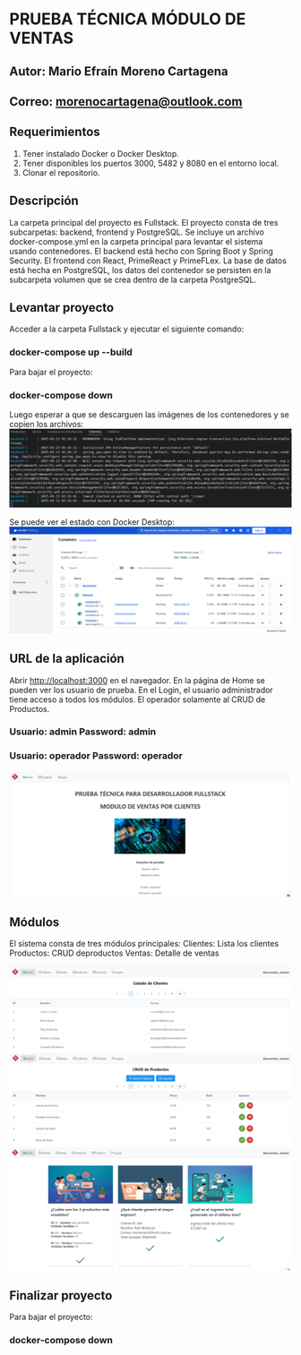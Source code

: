 # PRUEBA TÉCNICA MÓDULO DE VENTAS

## Autor: Mario Efraín Moreno Cartagena
## Correo: morenocartagena@outlook.com

## Requerimientos

1. Tener instalado Docker o Docker Desktop. 
2. Tener disponibles los puertos 3000, 5482 y 8080 en el entorno local.
3. Clonar el repositorio.

## Descripción
La carpeta principal del proyecto es Fullstack. El proyecto consta de tres subcarpetas: backend, frontend y PostgreSQL. 
Se incluye un archivo docker-compose.yml en la carpeta principal para levantar el sistema usando contenedores.
El backend está hecho con Spring Boot y Spring Security. El frontend con React, PrimeReact y PrimeFLex.
La base de datos está hecha en PostgreSQL, los datos del contenedor se persisten en la subcarpeta volumen que se
crea dentro de la carpeta PostgreSQL.

## Levantar proyecto
Acceder a la carpeta Fullstack y ejecutar el siguiente comando:
### docker-compose up --build

Para bajar el proyecto:
### docker-compose down

Luego esperar a que se descarguen las imágenes de los contenedores y se copien los archivos:
![Inicio](./screenshots/inicio.png)

Se puede ver el estado con Docker Desktop:
![Docker Desktop](./screenshots/contenedores.PNG)

## URL de la aplicación
Abrir [http://localhost:3000](http://localhost:3000) en el navegador. En la página de Home se pueden ver los usuario de prueba.
En el Login, el usuario administrador tiene acceso a todos los módulos. El operador solamente al CRUD de Productos.

### Usuario: admin  Password: admin
### Usuario: operador  Password: operador

![Home](./screenshots/home.PNG)

## Módulos
El sistema consta de tres módulos principales:
Clientes: Lista los clientes
Productos: CRUD deproductos
Ventas: Detalle de ventas

![Clientes](./screenshots/clientes.PNG)
![Productos](./screenshots/productos.PNG)
![Ventas](./screenshots/ventas.PNG)

## Finalizar proyecto
Para bajar el proyecto:
### docker-compose down